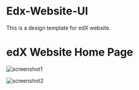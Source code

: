# Edx-Website-UI
This is a design template for edX website.

# edX Website Home Page

![screenshot1](https://user-images.githubusercontent.com/21124445/41085160-cd87461c-6a53-11e8-8463-4be6f6ccf540.png)

![screenshot2](https://user-images.githubusercontent.com/21124445/41085162-ce66b22a-6a53-11e8-9376-7148a05c95e6.png)

